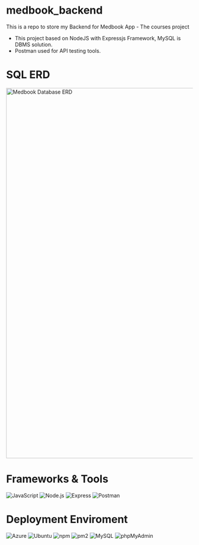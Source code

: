 # medbook_backend
This is a repo to store my Backend for Medbook App - The courses project
- This project based on NodeJS with Expressjs Framework, MySQL is DBMS solution.
- Postman used for API testing tools.

# SQL ERD


<img src="https://github.com/7thang1/medbook_backend/assets/80353511/076f269d-5222-4ecf-a62b-5a3afea17932" alt="Medbook Database ERD" width="1000" />

# Frameworks & Tools
![JavaScript](https://img.shields.io/badge/JavaScript-F7DF1E.svg?style=for-the-badge&logo=JavaScript&logoColor=black)
![Node.js](https://img.shields.io/badge/Node.js-339933.svg?style=for-the-badge&logo=nodedotjs&logoColor=white)
![Express](https://img.shields.io/badge/Express-000000.svg?style=for-the-badge&logo=Express&logoColor=white)
![Postman](https://img.shields.io/badge/Postman-FF6C37.svg?style=for-the-badge&logo=Postman&logoColor=white)
# Deployment Enviroment
![Azure](https://img.shields.io/badge/Microsoft%20Azure-0078D4.svg?style=for-the-badge&logo=Microsoft-Azure&logoColor=white)
![Ubuntu](https://img.shields.io/badge/Ubuntu-E95420.svg?style=for-the-badge&logo=Ubuntu&logoColor=white)
![npm](https://img.shields.io/badge/npm-CB3837.svg?style=for-the-badge&logo=npm&logoColor=white)
![pm2](https://img.shields.io/badge/PM2-2B037A.svg?style=for-the-badge&logo=PM2&logoColor=white)
![MySQL](https://img.shields.io/badge/MySQL-4479A1.svg?style=for-the-badge&logo=MySQL&logoColor=white)
![phpMyAdmin](https://img.shields.io/badge/phpMyAdmin-6C78AF.svg?style=for-the-badge&logo=phpMyAdmin&logoColor=white)

